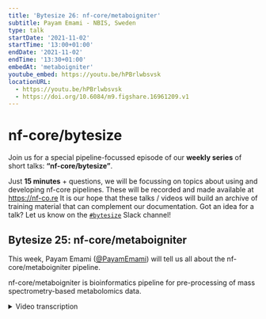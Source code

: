 ```yaml
---
title: 'Bytesize 26: nf-core/metaboigniter'
subtitle: Payam Emami - NBIS, Sweden
type: talk
startDate: '2021-11-02'
startTime: '13:00+01:00'
endDate: '2021-11-02'
endTime: '13:30+01:00'
embedAt: 'metaboigniter'
youtube_embed: https://youtu.be/hPBrlwbsvsk
locationURL:
  - https://youtu.be/hPBrlwbsvsk
  - https://doi.org/10.6084/m9.figshare.16961209.v1
---
```


# nf-core/bytesize

Join us for a special pipeline-focussed episode of our **weekly series** of short talks: **“nf-core/bytesize”**.

Just **15 minutes** + questions, we will be focussing on topics about using and developing nf-core pipelines.
These will be recorded and made available at <https://nf-co.re>
It is our hope that these talks / videos will build an archive of training material that can complement our documentation. Got an idea for a talk? Let us know on the [`#bytesize`](https://nfcore.slack.com/channels/bytesize) Slack channel!

## Bytesize 25: nf-core/metaboigniter

This week, Payam Emami ([@PayamEmami](https://github.com/PayamEmami/)) will tell us all about the nf-core/metaboigniter pipeline.

nf-core/metaboigniter is bioinformatics pipeline for pre-processing of mass spectrometry-based metabolomics data.

<details markdown="1"><summary>Video transcription</summary>
:::note
The content has been edited to make it reader-friendly
:::

[0:01](https://youtu.be/hPBrlwbsvsk&t=1)
(host) Okay, so let's go. Hi everyone, Maxime here. So, thanks for joining us today for the nf-core bytesize talk focused on pipelines. This week, it's Payam from the national bioinformatics infrastructure Sweden, who is going to present us metaboigniter. As usual, we are on Zoom and YouTube. If you have any questions, please ask them in the chat. Gisela and I will take care of them at the end. Over to you, Payam.

[0:45](https://youtu.be/hPBrlwbsvsk&t=45)
Thank you, Maxime, for the introduction. Let's get started with the presentation. We're going to talk about metabolomics, which we often define as the measurement of small molecules. These molecules are often between 50 to 1500 daltons, and within this range, you will find sugars, lipids, amino acids, hormones, and so forth. One of the important things about this metabolome or metabolomics is its closer link to the phenotype. As a result of that, it has been used in various different areas, various different industries, including healthcare, of course, agriculture, food industry, and so forth. In this context, we can define on-target metabolomics as a methodology to detect and measure as many metabolites as possible in a given sample. There are various different instruments for doing that, various different methodology. The one that we are targeting is called liquid chromatography mass spectrometry or, in short, LC-MS.

[2:03](https://youtu.be/hPBrlwbsvsk&t=123)
This is a toy protocol describing how it's been done. You are sorting some sort of sample, metabolic extraction, either by liquid-liquid interaction or by a precipitation of the proteins. The metabolites we run through a chromatography column, which is coupled to a mass spectrometer. They get ionized, they enter into the instrument, the mass-to-charge ratio will be measured, including their abundance, and then it will be passed through the data analysis or the pre-processing.

[2:38](https://youtu.be/hPBrlwbsvsk&t=158)
The different kind of signals that we get out of a mass spectrometer are called MS1 and MS2. MS1 data is normally used for the quantification, and that includes the retention time, that's the time that it takes for a metabolite to go through this column, and then it enters into mass spec. I'm going to show it on the x-axis over here. We have the mass-to-charge ratio, that's the measure that is done by the mass detector inside the instrument, and I'll show it on the y-axis. The measured signal is the relative abundance of the metabolites. I prefer to show it as the intensity of the color, and we often call it intensity or abundance. In different contexts, you might see this plots. These are essentially the same thing, it's called an intensity map or even heat map. If you zoom in, you can see the same pattern that I showed you in the previous plot. This one is essentially the distribution of ions, either people plot it over time or over the mass range. But we are going to stick with this simple representation, and one important point I want to make here is that when we measure molecules, it comes in different signals, not single signal, into mass spec.

[4:03](https://youtu.be/hPBrlwbsvsk&t=243)
One signal that we get is called the elution profile of the molecule. As I said, for a single mass, for a single molecule, this is the time it takes for a molecule to pass through the column. If you have a good, high-resolution instrument, we might be able also to find the isotopes of a single molecule. These are essentially the isotopes naturally happening in the nature, and often we see it with the one dot mass shift between the monoisotopic peak of the metabolite down here. Another pattern that we see is called adducts, and depending on the matrix and what kind of laboratory procedure has been done, we might get different elements, make it bound with our molecules, and they often cause some mass shift. We also see the same, this kind of pattern, which is important that these are still the same molecule. It's just the way that we have been preparing the samples, they affect the mass of the molecule.

[5:14](https://youtu.be/hPBrlwbsvsk&t=314)
What I often say is that the mass spectrometry pre-processing is a world of clustering. We do a lot of clustering in order to cluster the similar ions, the ions that we think that are coming from the same molecule together. This case, each box clusters the elution profile of one metabolite, including its isotope pattern. You can also do the cross box clustering, and that's for the adduct detection. Each of these lines, each of these guys along the time, they're called mass traces, and when we draw a box around it, then we cluster the mass traces of different isotopes of the molecules, they are normally called the feature, so feature detection. This process is normally done per sample.

[6:01](https://youtu.be/hPBrlwbsvsk&t=361)
Each individual sample is being processed here, but what we often have is multiple samples. What we need to do is that we need to do another round of clustering in order for us to say that this metabolite is this metabolite in this sample too, right? So we want to link them across different samples. It comes with the problem of the chromatography shift. Time shift can be different between different metabolites across different samples, and we can also have the mass deviation. What's happening is that some alignment has been done between different samples, map them to the same scale, and then we can do the clustering to find the corresponding metabolite. If we fail to do this kind of clustering, like this example, then we end up having missing values. This is essentially a quick introduction on how these kind of quantifications perform, and at the end of this stage, we can essentially extract the MZ of the metabolite, the retention of the molecules. We still don't know if they're all metabolites or not, but what we have to do is that we have to identify them, I mean, one naive approach can be to take this MZ of the metabolite, take it to any of the databases, and then search it with some deviation boundary, and this turned out to be a very low accuracy. I mean, in this case, I just took one MZ and the search is like 166. One point I want to make is that this kind of identification is to a large extent a problem of ranking. The way that we rank the metabolite, as the true metabolite gets higher rank, it's the better, right? What we want to do is that we want to incorporate as much orthogonal information as possible in order to improve this ranking, so our true metabolite come to the top of the list.

[7:55](https://youtu.be/hPBrlwbsvsk&t=475)
One type of this orthogonal data that we use is called the MS2 data, or fragmentation, or tandem spectra. In this case, the mass spectrometer, depending on the setup, will select a few ions and then break them apart. The molecule will break apart into different pieces, and then these pieces will get measured again by mass spec. What we're hoping is, that we can do the same thing in the databases that are available out there, and then try to figure out whether what we have done in silico match what we have done in the real experiment. There are different methods for doing that. The databases searches the novel reconstruction and the hybrid approach, but I guess the most common one is the hybrid approach, where we wrap the dataset into a sound form, in this case a tree, and then try to score the trees together in some model and then try to infer the metabolite without going too much into the detail.

[9:02](https://youtu.be/hPBrlwbsvsk&t=542)
Our workflow, metaboigniter, tries to automate the steps that I was talking about. What we provide is obviously the quantification, and we provide the parameter tuning, we provide two different quantification packages that the user can choose and combine, three plus one identification engines that I will go through. We provide QC and noise removal and the whole thing can be done on pos and neg, both combined or in solo. For the quantification part, we start getting the raw data or the MZML files converted from the user. We do an optional centroiding, or peak picking. We have an optional parameter tuning, automatically tuning the rest of the parameters over here and the parameters from here will be propagated throughout the workflow. This option can be done on a single sample or on a collection of samples, for example, if you have QC samples, or on the whole cohort. That will be followed by the feature detection or masters detection, either by XCMS or OpenMS, and then retention time correction and grouping.

[10:17](https://youtu.be/hPBrlwbsvsk&t=617)
The result of this will pass through a noise removal step and that includes the blank filtering that filters out the signal, which is presented the blank with the same magnitude as the sample. We have the QC filtering that filters out the signal that is not stable over repeated samples. Then finally, the dilution filtering, which filters out the signal, which is not following a dilution theory, if you have done so in your experiment. That will be passed through our famous CAMERA, adduct detection and isotope detection, which different features will be linked together across the time, and the isotopes will be detected adducts. At this stage, if the user has selected not to do the MS2 part, the workflow will finish. We do some transformation and normalization, depending on the user choice, and then we provide tabular output.

[11:18](https://youtu.be/hPBrlwbsvsk&t=678)
However, if the user selected to do the identification, we keep the result of feature detection from the quantification part, fetch it here and we read the MS2 data. We do an optional centroiding of MS2 data, and we do a mapping. This mapping is done in a way that we try to figure out the mass traces corresponding MS2 spectrum to the mass traces. Essentially we are mapping the MS2 data on top of the MS1 data in order for us to be able to say, hey, these fragment ions, they are originated from this specific feature. This will allow us to do some MS1 driven clustering, and then we do what we call a hyper-MS2 construction.

[12:16](https://youtu.be/hPBrlwbsvsk&t=736)
That hyper-MS2 construction will aggregate all the MS2 spectra that we think are coming from a single ion. Then various different pre-processing can be performed on this hyper-MS2, including clustering, smoothing, or centroiding. This can also be skipped, but we are hoping that by doing that, they reduce the number of searches required to do, and we also capture different aspects of the fragmentation. At this stage, we fetch the adduct information again from the quantification part of the workflow, and then we feed this information together with MS2 to our mass calculator, and that will estimate the neutral mass of the metabolite, which we will send to different search engines. The Metfrag/CSI-FINGERID and CFM-ID are supported, and they can be combined, or any solo can be run. That will be followed by the posterior probability estimation for bringing the scores on the same scale and the tabular output.

[13:24](https://youtu.be/hPBrlwbsvsk&t=804)
Another type of identification that we support, we call it the library identification or in-house library identification. This type of identification... imagine different labs might have different purified metabolites, and the idea is that we want to say whether this metabolite is present in our actual biological sample or not. What's happening is that we are willing to extract experimental elements. We know the theoretical mass of them and we want to extract the retention time based on the chromatography setup that we have. We want to find MS2s for this compound. What we do is that we separate what's happening in the laboratory procedure. These metabolites will be split into different buffers, in a way that in each buffer we don't have metabolites with overlapping masses. The idea is that we can later go and find these metabolites and find the retention time and the mass and the MS2. It comes with the benefit of having, for example, the tailored or very fine-tuned fragmentation pattern. Or we can use the retention time for matching to the actual biological sample.

[14:31](https://youtu.be/hPBrlwbsvsk&t=871)
Our metaboigniter can also do both, characterization and searching of an internal library. What we do here - I'm talking about only the library samples, not the quantification sample - we get the library file, we do an optional centroid and feature detection, exactly like we did for the real biological samples. The same thing for the MS2 data, we have an optional.. A mapping step that's not optional. At this stage, we get a list of theoretical masses from the user and the list of samples of which the user knows what metabolites are in there, and we try to estimate the retention boundary of each of the metabolites, each of the samples, and then map it to the information that the user has. That is follows with the previously mentioned hyperspectral, and at this stage we fish out the result of the quantification and the identification. We have an internal search engine that tries to match the retention time plus the MS2 data and the MS1 data and try to find whether these metabolites are present in the sample or not. That will be followed by the posterior probability estimation and the actual output. That's essentially pretty much what the metaboigniter does under the hood.

[15:54](https://youtu.be/hPBrlwbsvsk&t=954)
Obviously, there's about 500 parameters that needs to be set, so I don't want to show the whole command, obviously. But we wanted to guide you how to use the nf-core interface for running the pipeline, and that gives you this nice json file that you can input and run. The inputs we are getting, the main inputs, they are the mzML file, obviously, and you need this path referring to the mz;L files in the positive mode, negative mode, or any of the ionization. The accepted phenotype file, that's essentially a CSV file or a table describing what kind of MS1 data you're inputting into the workflow, and that's pretty much in this. You have to put the name of the files and the class of the samples, you might have the biological samples and you have the blank samples, dilution series, QCs, and so forth. You can define various different things if you want to remove them, so if you want to rename the samples later in the output, you can mention it there. If you have technical replicas, we can do averaging of them at a later stage. You can put any covariates that you want us later to link it to our output.

[17:13](https://youtu.be/hPBrlwbsvsk&t=1033)
We provide three different outputs, and all of them are tabular. We have a peak matrix, that's essentially the abundance matrix. The variables are on the row and the samples are on the columns. This is the raw data but we can do a transformation also. The missing values are shown by the NA or non-assign. The metadata file, which is essentially what the user has been inputting into the workflow, but we just reformatted and reordered to match the peak matrix. The variable information is probably the most important output of the workflow, and that includes all the information that we have been extracting from each of the features in the data. That includes, for example, the monocytopic mass, the different IDs for the metabolites, the name of them, if we have been able to identify them, if they have been associated with any MS2, we also have MS2, and so forth. This is only a fraction of the things that I have been caught in here. So many, many different types of information it's providing.

[18:31](https://youtu.be/hPBrlwbsvsk&t=1111)
At this stage, we are not doing the downstream analysis, and we think that that should be done by the biostatisticians. However, the outputs that we are providing are fully compatible with almost all the tools that are in workflows for metabolomics that have been developed by the Workflow4metabolomics community. That includes very specific statistical tools, normal PCA, PLS, network analysis, clustering, and so forth. You should be able to use this output out of the box with minimum modification.

[19:12](https://youtu.be/hPBrlwbsvsk&t=1152)
Things on the table that we have been developing and, I assume, will be part of the workflow. Right now we are only supporting MSML, but the conversion from the raw format is part of it. We are supporting four search engines, and the idea is that we want to give you an aggregated result of the search engines. Right now we are giving you four results, but the idea is that we do a consensus ranking of this ID. We know that recently people came up with fantastic identification for post-processing for metabolomics identification, mainly for the CSI-FINGERID, and that's going to be part of this. We are supporting right now, I think, two different alignment and retention time correction and grouping methods, but we are going to add more into it. Metabolite class detection is already part of the workflow. The parameter is not exposed to the user, but it will be, and it will be part of the output, and we are in the process of migrating to DSL2. It should not affect the user experience that much, but from the developer part it's a big deal.

[20:19](https://youtu.be/hPBrlwbsvsk&t=1219)
I think with this I want to thank all the people. I don't name people, but a lot of great persons have been part of this workflow in the past, I think, seven years or something. I thank them all. This work was a spin-off from PhenoMeNal infrastructure, but they're supported by elixir and the National Bioinformatics Infrastructure, Sweden, and a big thank-you also to the nf-core community. These guys are absolutely amazing, just helped without any expectations. Thank you very much for listening.

[20:56](https://youtu.be/hPBrlwbsvsk&t=1256)
(host) Thanks, Payam, for such a great presentation, that was amazing. I'd like to thank the Chan Zuckerberg Initiative for giving us the opportunity to do this series, and now let's see if anyone has any questions. I don't see any questions in the chat at the moment. Let me just check if we have any on YouTube as well. I don't see any questions over there either. It must have been a super clear presentation. I wasn't very familiar with this field before, but I felt like I understood most of it. For me, it was pretty clear, at least.

(speaker) That's great. I mean, if there was any question, I know that the amount of information that is coming is probably a big deal. But if there was any question, we are always ready.

(host) Yes. Otherwise, people know that they can still ask you any question on either the metaboigniter Slack channel or on the bytesize channel. I think we're good.

</details>

